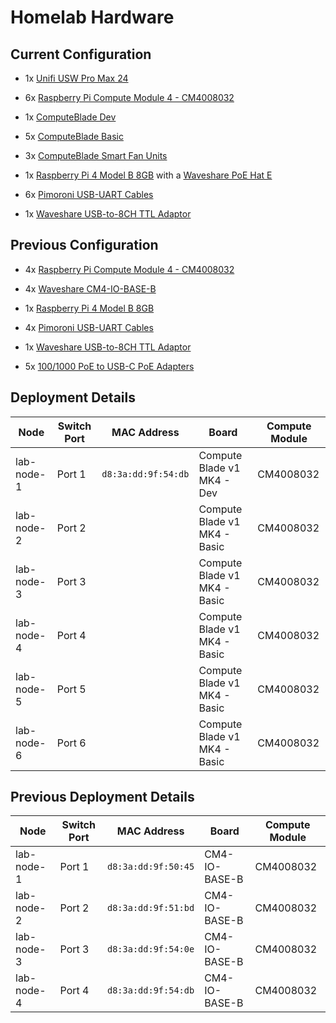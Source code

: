 # Homelab Hardware

## Current Configuration

* 1x [Unifi USW Pro Max 24](https://techspecs.ui.com/unifi/switching/usw-pro-max-24-poe)

* 6x [Raspberry Pi Compute Module 4 - CM4008032](https://www.raspberrypi.com/products/compute-module-4/?variant=raspberry-pi-cm4008032)

* 1x [ComputeBlade Dev](https://docs.computeblade.com/blade/)

* 5x [ComputeBlade Basic](https://docs.computeblade.com/blade/)
  
* 3x [ComputeBlade Smart Fan Units](https://docs.computeblade.com/fan-unit/)

* 1x [Raspberry Pi 4 Model B 8GB](https://www.raspberrypi.com/products/raspberry-pi-4-model-b/specifications/) with a [Waveshare PoE Hat E](https://www.waveshare.com/wiki/PoE_HAT_(E))

* 6x [Pimoroni USB-UART Cables](https://shop.pimoroni.com/products/usb-to-uart-serial-console-cable?variant=288389664)

* 1x [Waveshare USB-to-8CH TTL Adaptor](https://www.waveshare.com/usb-to-8ch-tt.htm)

## Previous Configuration

* 4x [Raspberry Pi Compute Module 4 - CM4008032](https://www.raspberrypi.com/products/compute-module-4/?variant=raspberry-pi-cm4008032)

* 4x [Waveshare CM4-IO-BASE-B](https://www.waveshare.com/wiki/CM4-IO-BASE-B)

* 1x [Raspberry Pi 4 Model B 8GB](https://www.raspberrypi.com/products/raspberry-pi-4-model-b/specifications/)

* 4x [Pimoroni USB-UART Cables](https://shop.pimoroni.com/products/usb-to-uart-serial-console-cable?variant=288389664)

* 1x [Waveshare USB-to-8CH TTL Adaptor](https://www.waveshare.com/usb-to-8ch-tt.htm)

* 5x [100/1000 PoE to USB-C PoE Adapters](https://www.aliexpress.com/item/1005005653835652.html?spm=a2g0o.order_list.order_list_main.5.56ec18029lfC09)

## Deployment Details

| **Node**   | **Switch Port** | **MAC Address**     | **Board**     | **Compute Module** |
|------------|-----------------|---------------------|-------------------------------|-------------------|
| lab-node-1 | Port 1          | `d8:3a:dd:9f:54:db`	| Compute Blade v1 MK4 - Dev   | CM4008032         |
| lab-node-2 | Port 2          |	                    | Compute Blade v1 MK4 - Basic | CM4008032         |
| lab-node-3 | Port 3          | 	                   	| Compute Blade v1 MK4 - Basic | CM4008032         |
| lab-node-4 | Port 4          |	                   	| Compute Blade v1 MK4 - Basic | CM4008032         |
| lab-node-5 | Port 5          |	                    | Compute Blade v1 MK4 - Basic | CM4008032         |
| lab-node-6 | Port 6          |	                    | Compute Blade v1 MK4 - Basic | CM4008032         |


## Previous Deployment Details

| **Node**   | **Switch Port** | **MAC Address**     | **Board**     | **Compute Module** |
|------------|-----------------|----------------------|---------------|--------------------|
| lab-node-1 | Port 1          | `d8:3a:dd:9f:50:45`	| CM4-IO-BASE-B | CM4008032         |
| lab-node-2 | Port 2          | `d8:3a:dd:9f:51:bd`	| CM4-IO-BASE-B | CM4008032         |
| lab-node-3 | Port 3          | `d8:3a:dd:9f:54:0e`	| CM4-IO-BASE-B | CM4008032         |
| lab-node-4 | Port 4          | `d8:3a:dd:9f:54:db`	| CM4-IO-BASE-B | CM4008032         |
